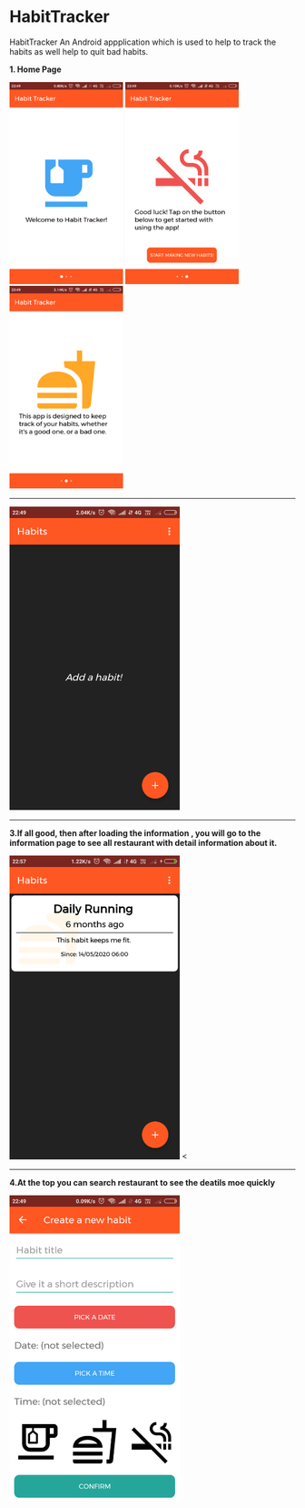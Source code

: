 # HabitTracker


HabitTracker
An Android appplication which is used to help to track the habits as well help to quit bad habits.



**1. Home Page**  

<img src="https://github.com/sanjay45/HabitTracker/blob/master/Screenshots/Welcome_Page.png" width="200"/>

<img src= "https://github.com/sanjay45/HabitTracker/blob/master/Screenshots/Welcome_Page1.png" width="200"/>

<img src= "https://github.com/sanjay45/HabitTracker/blob/master/Screenshots/Welcome_Page2.png" width="200"/>

*****************************************************************************************************************************************************



<img src="https://github.com/sanjay45/HabitTracker/blob/master/Screenshots/EmptyListPage.png" width="300"/>

*****************************************************************************************************************************************************

**3.If all good, then after loading the information , you will go to the information page to see all restaurant with detail information about it.** 

<img src="https://github.com/sanjay45/HabitTracker/blob/master/Screenshots/Habits_List_Page.png" width="300"/> <

*****************************************************************************************************************************************************

**4.At the top you can search restaurant to see the deatils moe quickly**  

<img src="https://github.com/sanjay45/HabitTracker/blob/master/Screenshots/Create_New_Habit.png" width="300"/>





